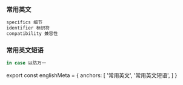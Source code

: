 ### 常用英文

``` js
specifics 细节
identifier 标识符
conpatibility 兼容性
```

### 常用英文短语

``` js
in case 以防万一
```

export const englishMeta = {
  anchors: [
    '常用英文',
    '常用英文短语',
  ]
}